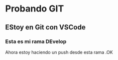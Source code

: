 # Probando GIT
## EStoy en Git con VSCode


### Esta es mi rama DEvelop

Ahora estoy haciendo un push desde esta rama .OK
